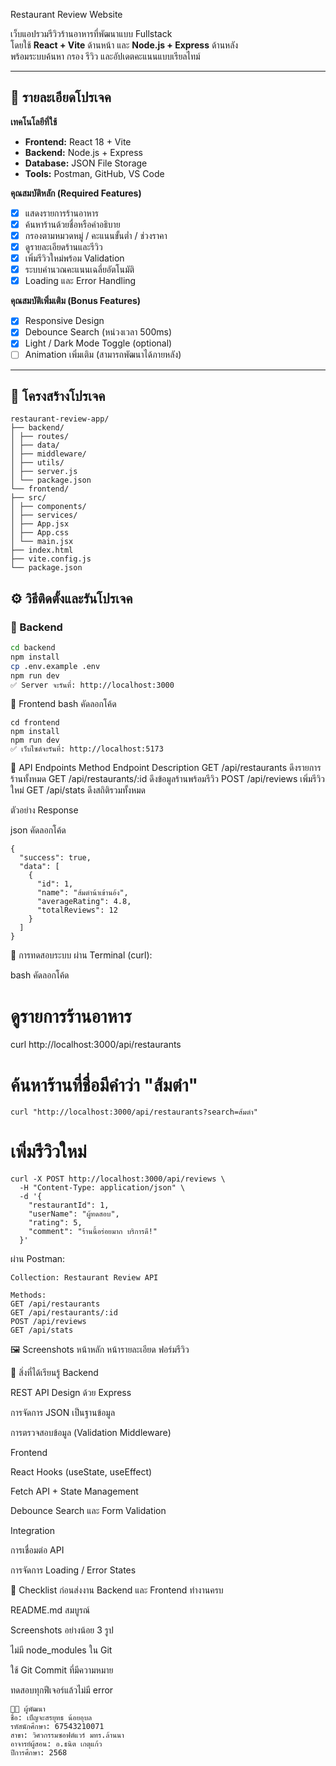Restaurant Review Website

เว็บแอปรวมรีวิวร้านอาหารที่พัฒนาแบบ Fullstack  
โดยใช้ **React + Vite** ด้านหน้า และ **Node.js + Express** ด้านหลัง  
พร้อมระบบค้นหา กรอง รีวิว และอัปเดตคะแนนแบบเรียลไทม์

---

## 🚀 รายละเอียดโปรเจค

**เทคโนโลยีที่ใช้**
- **Frontend:** React 18 + Vite  
- **Backend:** Node.js + Express  
- **Database:** JSON File Storage  
- **Tools:** Postman, GitHub, VS Code  

**คุณสมบัติหลัก (Required Features)**
- [x] แสดงรายการร้านอาหาร  
- [x] ค้นหาร้านด้วยชื่อหรือคำอธิบาย  
- [x] กรองตามหมวดหมู่ / คะแนนขั้นต่ำ / ช่วงราคา  
- [x] ดูรายละเอียดร้านและรีวิว  
- [x] เพิ่มรีวิวใหม่พร้อม Validation  
- [x] ระบบคำนวณคะแนนเฉลี่ยอัตโนมัติ  
- [x] Loading และ Error Handling  

**คุณสมบัติเพิ่มเติม (Bonus Features)**
- [x] Responsive Design  
- [x] Debounce Search (หน่วงเวลา 500ms)  
- [x] Light / Dark Mode Toggle (optional)  
- [ ] Animation เพิ่มเติม (สามารถพัฒนาได้ภายหลัง)

---

## 🧱 โครงสร้างโปรเจค
```
restaurant-review-app/
├── backend/
│ ├── routes/
│ ├── data/
│ ├── middleware/
│ ├── utils/
│ ├── server.js
│ └── package.json
└── frontend/
├── src/
│ ├── components/
│ ├── services/
│ ├── App.jsx
│ ├── App.css
│ └── main.jsx
├── index.html
├── vite.config.js
└── package.json
```

## ⚙️ วิธีติดตั้งและรันโปรเจค

### 🔹 Backend
```bash
cd backend
npm install
cp .env.example .env
npm run dev
✅ Server จะรันที่: http://localhost:3000
```
🔹 Frontend
bash
คัดลอกโค้ด
```
cd frontend
npm install
npm run dev
✅ เว็บไซต์จะรันที่: http://localhost:5173
```
🔗 API Endpoints
Method	Endpoint	Description
GET	/api/restaurants	ดึงรายการร้านทั้งหมด
GET	/api/restaurants/:id	ดึงข้อมูลร้านพร้อมรีวิว
POST	/api/reviews	เพิ่มรีวิวใหม่
GET	/api/stats	ดึงสถิติรวมทั้งหมด

ตัวอย่าง Response

json
คัดลอกโค้ด
```
{
  "success": true,
  "data": [
    {
      "id": 1,
      "name": "ส้มตำน้าเข้านอ้ง",
      "averageRating": 4.8,
      "totalReviews": 12
    }
  ]
}
```
🧪 การทดสอบระบบ
ผ่าน Terminal (curl):

bash
คัดลอกโค้ด
# ดูรายการร้านอาหาร
curl http://localhost:3000/api/restaurants

# ค้นหาร้านที่ชื่อมีคำว่า "ส้มตำ"
```
curl "http://localhost:3000/api/restaurants?search=ส้มตำ"
```
# เพิ่มรีวิวใหม่
```
curl -X POST http://localhost:3000/api/reviews \
  -H "Content-Type: application/json" \
  -d '{
    "restaurantId": 1,
    "userName": "ผู้ทดสอบ",
    "rating": 5,
    "comment": "ร้านนี้อร่อยมาก บริการดี!"
  }'
```
ผ่าน Postman:
```
Collection: Restaurant Review API

Methods:
GET /api/restaurants
GET /api/restaurants/:id
POST /api/reviews
GET /api/stats
```
🖼️ Screenshots
หน้าหลัก	หน้ารายละเอียด	ฟอร์มรีวิว
		

🧠 สิ่งที่ได้เรียนรู้
Backend

REST API Design ด้วย Express

การจัดการ JSON เป็นฐานข้อมูล

การตรวจสอบข้อมูล (Validation Middleware)

Frontend

React Hooks (useState, useEffect)

Fetch API + State Management

Debounce Search และ Form Validation

Integration

การเชื่อมต่อ API

การจัดการ Loading / Error States

🧾 Checklist ก่อนส่งงาน
 Backend และ Frontend ทำงานครบ

 README.md สมบูรณ์

 Screenshots อย่างน้อย 3 รูป

 ไม่มี node_modules ใน Git

 ใช้ Git Commit ที่มีความหมาย

 ทดสอบทุกฟีเจอร์แล้วไม่มี error
```
👨‍💻 ผู้พัฒนา
ชื่อ: เบ็ญจะสรยุทธ น้อยอุบล
รหัสนักศึกษา: 67543210071
สาขา: วิศวกรรมซอฟต์แวร์ มทร.ล้านนา
อาจารย์ผู้สอน: อ.ธนิต เกตุแก้ว
ปีการศึกษา: 2568
```
